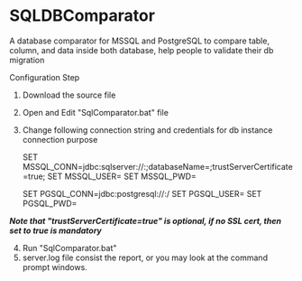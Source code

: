 # SQLDBComparator
A database comparator for MSSQL and PostgreSQL to compare table, column, and data inside both database, help people to validate their db migration 

Configuration Step
1. Download the source file
2. Open and Edit "SqlComparator.bat" file
3. Change following connection string and credentials for db instance connection purpose

    SET MSSQL_CONN=jdbc:sqlserver://<hostname>:<port>;databaseName=<dbname>;trustServerCertificate=true;
    SET MSSQL_USER=<db username>
    SET MSSQL_PWD=<db password>

    SET PGSQL_CONN=jdbc:postgresql://<hostname>:<port>/<dbname>
    SET PGSQL_USER=<db username>
    SET PGSQL_PWD=<db password>
  
  ***Note that "trustServerCertificate=true" is optional, if no SSL cert, then set to true is mandatory*** 

4. Run "SqlComparator.bat"
5. server.log file consist the report, or you may look at the command prompt windows.
